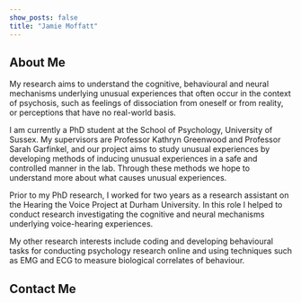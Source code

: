 ```yaml
---
show_posts: false
title: "Jamie Moffatt"
---
```

## About Me
My research aims to understand the cognitive, behavioural and neural mechanisms underlying unusual experiences that often occur in the context of psychosis, such as feelings of dissociation from oneself or from reality, or perceptions that have no real-world basis.

I am currently a PhD student at the School of Psychology, University of Sussex. My supervisors are Professor Kathryn Greenwood and Professor Sarah Garfinkel, and our project aims to study unusual experiences by developing methods of inducing unusual experiences in a safe and controlled manner in the lab. Through these methods we hope to understand more about what causes unusual experiences.

Prior to my PhD research, I worked for two years as a research assistant on the Hearing the Voice Project at Durham University. In this role I helped to conduct research investigating the cognitive and neural mechanisms underlying voice-hearing experiences.

My other research interests include coding and developing behavioural tasks for conducting psychology research online and using techniques such as EMG and ECG to measure biological correlates of behaviour.

## Contact Me

<a class="icon-twitter social-button borderless" href="http://twitter.com/JAMoffatt"></a>
<!-- <a href="mailto:jamie.moffatt@sussex.ac.uk">Email</a> -->
